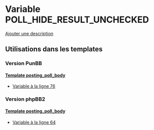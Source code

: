 # Variable POLL_HIDE_RESULT_UNCHECKED
[Ajouter une description](https://fa-tvars.appspot.com/var/POLL_HIDE_RESULT_UNCHECKED)

## Utilisations dans les templates

### Version PunBB

#### [Template posting_poll_body](punbb/posting_poll_body.md)
* [Variable &agrave; la ligne 76](../punbb/posting_poll_body.tpl#L76)

### Version phpBB2

#### [Template posting_poll_body](subsilver/posting_poll_body.md)
* [Variable &agrave; la ligne 64](../subsilver/posting_poll_body.tpl#L64)